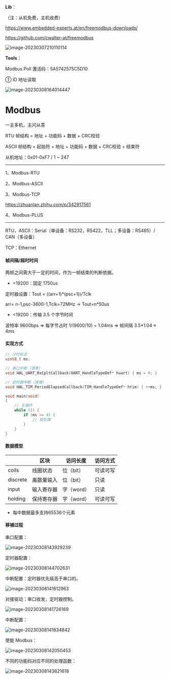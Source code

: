 **Lib**：

（注：从机免费，主机收费）

https://www.embedded-experts.at/en/freemodbus-downloads/

https://github.com/cwalter-at/freemodbus

![image-20230307210110114](README.assets/image-20230307210110114.png)

**Tools**：

Modbus Poll 激活码：5A5742575C5D10

① ID 地址读取

![image-20230308164014447](README.assets/image-20230308164014447.png)

# Modbus

一主多机，主问从答

RTU 帧结构 = 地址 + 功能码 + 数据 + CRC校验

ASCII 帧结构 = 起始符 + 地址 + 功能码 + 数据 + CRC校验 \+ 结束符

从机地址：0x01-0xF7 / 1 ~ 247

---

1、Modbus-RTU

2、Modbus-ASCII

3、Modbus-TCP

https://zhuanlan.zhihu.com/p/342917561

4、Modbus-PLUS

---

RTU，ASCII：Serial（单设备：RS232，RS422，TLL；多设备：RS485）/ CAN（多设备）

TCP：Ethernet

#### 帧间隔/超时时间

两帧之间需大于一定的时间，作为一帧结束的判断依据。

* =19200：固定 1750us

定时器设置：Tout = ((arr+1)*(psc+1))/Tclk

arr= n-1,psc-3600-1,Tclk=72MHz -> Tout=n*50us

* <19200：传输 3.5 个字节时间

波特率 9600bps => 每字节占时 1/(9600/10) = 1.04ms => 帧间隔 3.5*1.04 ≈ 4ms

#### 实现方式

```c
// 计时标志
uint8_t ms;

// 串口中断（清零）
void HAL_UART_RxCpltCallback(UART_HandleTypeDef* huart) { ms = 0; }

// 定时器中断（递增）
void HAL_TIM_PeriodElapsedCallback(TIM_HandleTypeDef* htim) { ++ms; }

void main(void)
{
    // 主循环
    while (1) {
        if (ms >= 4) {
            // 帧处理
        }
    }
}
```

#### 数据模型

|| 区块       | 访问长度   | 访问方式 |
|---| ---------- | ---------- | -------- |
|coils| 线圈状态   | 位（bit）  | 可读可写 |
|discrete| 离散量输入 | 位（bit）  | 只读     |
|input| 输入寄存器 | 字（word） | 只读     |
|holding| 保持寄存器 | 字（word） | 可读可写 |

* 每中数据最多支持65536个元素

#### 移植过程

串口配置：

![image-20230308143929239](README.assets/image-20230308143929239.png)

定时器配置：

![image-20230308144702631](README.assets/image-20230308144702631.png)

中断配置：定时器优先级高于串口的。

![image-20230308141612963](README.assets/image-20230308141612963.png)

对接驱动：串口收发，定时器控制。

![image-20230308141726169](README.assets/image-20230308141726169.png)

中断配置：

![image-20230308141834842](README.assets/image-20230308141834842.png)

使能 Modbus：

![image-20230308142050453](README.assets/image-20230308142050453.png)

不同的功能码对应不同的处理函数：

![image-20230308143621618](README.assets/image-20230308143621618.png)

